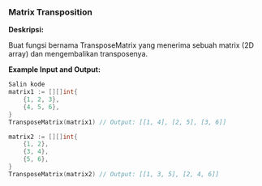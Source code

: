 ### Matrix Transposition
**Deskripsi:**

Buat fungsi bernama TransposeMatrix yang menerima sebuah matrix (2D array) dan mengembalikan transposenya.

**Example Input and Output:**

```go
Salin kode
matrix1 := [][]int{
    {1, 2, 3},
    {4, 5, 6},
}
TransposeMatrix(matrix1) // Output: [[1, 4], [2, 5], [3, 6]]

matrix2 := [][]int{
    {1, 2},
    {3, 4},
    {5, 6},
}
TransposeMatrix(matrix2) // Output: [[1, 3, 5], [2, 4, 6]]
```